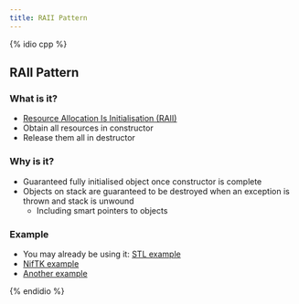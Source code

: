```yaml
---
title: RAII Pattern
---
```


{% idio cpp %}

## RAII Pattern

### What is it?

* [Resource Allocation Is Initialisation (RAII)](https://en.wikipedia.org/wiki/Resource_Acquisition_Is_Initialization)
* Obtain all resources in constructor
* Release them all in destructor


### Why is it?

* Guaranteed fully initialised object once constructor is complete
* Objects on stack are guaranteed to be destroyed when an exception is thrown and stack is unwound
    * Including smart pointers to objects


### Example

* You may already be using it: [STL example](https://en.wikipedia.org/wiki/Resource_Acquisition_Is_Initialization)
* [NifTK example](https://cmiclab.cs.ucl.ac.uk/CMIC/NifTK/blob/2586-data-source-redesign/Code/Gui/MITK/Modules/IGIServices/niftkPointRegServiceRAII.cxx)
* [Another example](https://en.wikibooks.org/wiki/More_C%2B%2B_Idioms/Resource_Acquisition_Is_Initialization)


{% endidio %}
